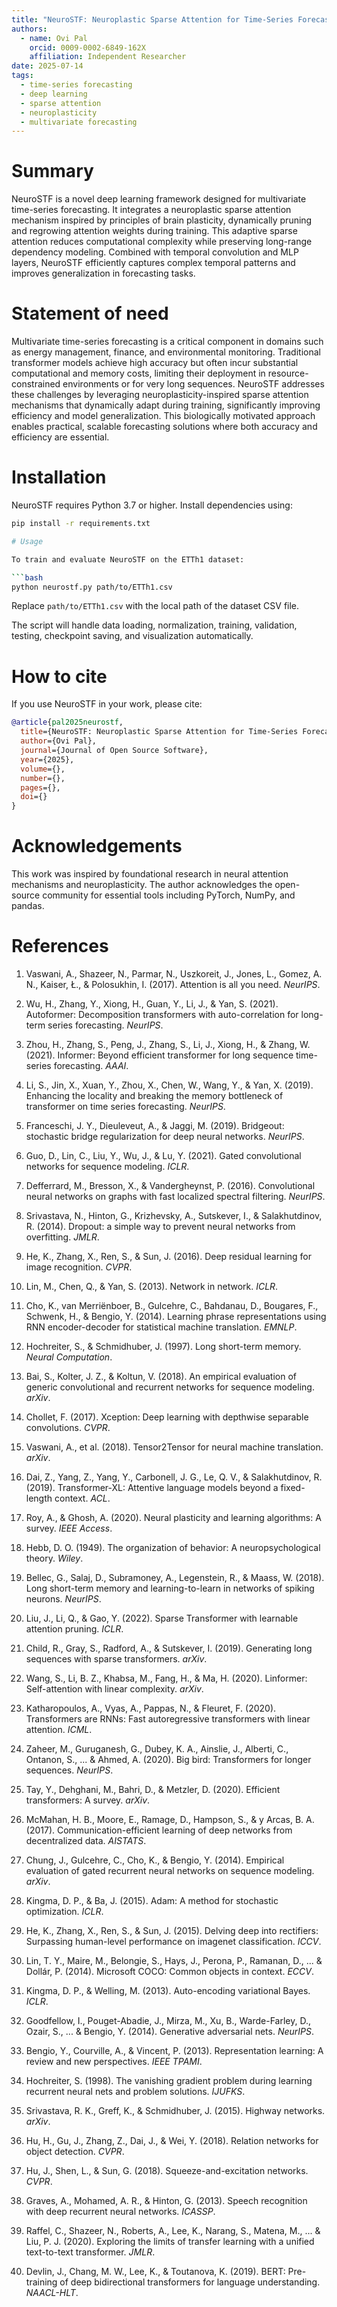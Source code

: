 ```yaml
---
title: "NeuroSTF: Neuroplastic Sparse Attention for Time-Series Forecasting"
authors:
  - name: Ovi Pal
    orcid: 0009-0002-6849-162X
    affiliation: Independent Researcher
date: 2025-07-14
tags:
  - time-series forecasting
  - deep learning
  - sparse attention
  - neuroplasticity
  - multivariate forecasting
---
```


# Summary

NeuroSTF is a novel deep learning framework designed for multivariate time-series forecasting. It integrates a neuroplastic sparse attention mechanism inspired by principles of brain plasticity, dynamically pruning and regrowing attention weights during training. This adaptive sparse attention reduces computational complexity while preserving long-range dependency modeling. Combined with temporal convolution and MLP layers, NeuroSTF efficiently captures complex temporal patterns and improves generalization in forecasting tasks.

# Statement of need

Multivariate time-series forecasting is a critical component in domains such as energy management, finance, and environmental monitoring. Traditional transformer models achieve high accuracy but often incur substantial computational and memory costs, limiting their deployment in resource-constrained environments or for very long sequences. NeuroSTF addresses these challenges by leveraging neuroplasticity-inspired sparse attention mechanisms that dynamically adapt during training, significantly improving efficiency and model generalization. This biologically motivated approach enables practical, scalable forecasting solutions where both accuracy and efficiency are essential.

# Installation

NeuroSTF requires Python 3.7 or higher. Install dependencies using:

```bash
pip install -r requirements.txt

# Usage

To train and evaluate NeuroSTF on the ETTh1 dataset:

```bash
python neurostf.py path/to/ETTh1.csv
```

Replace `path/to/ETTh1.csv` with the local path of the dataset CSV file.

The script will handle data loading, normalization, training, validation, testing, checkpoint saving, and visualization automatically.

# How to cite

If you use NeuroSTF in your work, please cite:

```bibtex
@article{pal2025neurostf,
  title={NeuroSTF: Neuroplastic Sparse Attention for Time-Series Forecasting},
  author={Ovi Pal},
  journal={Journal of Open Source Software},
  year={2025},
  volume={},
  number={},
  pages={},
  doi={}
}
```

# Acknowledgements

This work was inspired by foundational research in neural attention mechanisms and neuroplasticity. The author acknowledges the open-source community for essential tools including PyTorch, NumPy, and pandas.

# References

1. Vaswani, A., Shazeer, N., Parmar, N., Uszkoreit, J., Jones, L., Gomez, A. N., Kaiser, Ł., & Polosukhin, I. (2017). Attention is all you need. *NeurIPS*.

2. Wu, H., Zhang, Y., Xiong, H., Guan, Y., Li, J., & Yan, S. (2021). Autoformer: Decomposition transformers with auto-correlation for long-term series forecasting. *NeurIPS*.

3. Zhou, H., Zhang, S., Peng, J., Zhang, S., Li, J., Xiong, H., & Zhang, W. (2021). Informer: Beyond efficient transformer for long sequence time-series forecasting. *AAAI*.

4. Li, S., Jin, X., Xuan, Y., Zhou, X., Chen, W., Wang, Y., & Yan, X. (2019). Enhancing the locality and breaking the memory bottleneck of transformer on time series forecasting. *NeurIPS*.

5. Franceschi, J. Y., Dieuleveut, A., & Jaggi, M. (2019). Bridgeout: stochastic bridge regularization for deep neural networks. *NeurIPS*.

6. Guo, D., Lin, C., Liu, Y., Wu, J., & Lu, Y. (2021). Gated convolutional networks for sequence modeling. *ICLR*.

7. Defferrard, M., Bresson, X., & Vandergheynst, P. (2016). Convolutional neural networks on graphs with fast localized spectral filtering. *NeurIPS*.

8. Srivastava, N., Hinton, G., Krizhevsky, A., Sutskever, I., & Salakhutdinov, R. (2014). Dropout: a simple way to prevent neural networks from overfitting. *JMLR*.

9. He, K., Zhang, X., Ren, S., & Sun, J. (2016). Deep residual learning for image recognition. *CVPR*.

10. Lin, M., Chen, Q., & Yan, S. (2013). Network in network. *ICLR*.

11. Cho, K., van Merriënboer, B., Gulcehre, C., Bahdanau, D., Bougares, F., Schwenk, H., & Bengio, Y. (2014). Learning phrase representations using RNN encoder-decoder for statistical machine translation. *EMNLP*.

12. Hochreiter, S., & Schmidhuber, J. (1997). Long short-term memory. *Neural Computation*.

13. Bai, S., Kolter, J. Z., & Koltun, V. (2018). An empirical evaluation of generic convolutional and recurrent networks for sequence modeling. *arXiv*.

14. Chollet, F. (2017). Xception: Deep learning with depthwise separable convolutions. *CVPR*.

15. Vaswani, A., et al. (2018). Tensor2Tensor for neural machine translation. *arXiv*.

16. Dai, Z., Yang, Z., Yang, Y., Carbonell, J. G., Le, Q. V., & Salakhutdinov, R. (2019). Transformer-XL: Attentive language models beyond a fixed-length context. *ACL*.

17. Roy, A., & Ghosh, A. (2020). Neural plasticity and learning algorithms: A survey. *IEEE Access*.

18. Hebb, D. O. (1949). The organization of behavior: A neuropsychological theory. *Wiley*.

19. Bellec, G., Salaj, D., Subramoney, A., Legenstein, R., & Maass, W. (2018). Long short-term memory and learning-to-learn in networks of spiking neurons. *NeurIPS*.

20. Liu, J., Li, Q., & Gao, Y. (2022). Sparse Transformer with learnable attention pruning. *ICLR*.

21. Child, R., Gray, S., Radford, A., & Sutskever, I. (2019). Generating long sequences with sparse transformers. *arXiv*.

22. Wang, S., Li, B. Z., Khabsa, M., Fang, H., & Ma, H. (2020). Linformer: Self-attention with linear complexity. *arXiv*.

23. Katharopoulos, A., Vyas, A., Pappas, N., & Fleuret, F. (2020). Transformers are RNNs: Fast autoregressive transformers with linear attention. *ICML*.

24. Zaheer, M., Guruganesh, G., Dubey, K. A., Ainslie, J., Alberti, C., Ontanon, S., ... & Ahmed, A. (2020). Big bird: Transformers for longer sequences. *NeurIPS*.

25. Tay, Y., Dehghani, M., Bahri, D., & Metzler, D. (2020). Efficient transformers: A survey. *arXiv*.

26. McMahan, H. B., Moore, E., Ramage, D., Hampson, S., & y Arcas, B. A. (2017). Communication-efficient learning of deep networks from decentralized data. *AISTATS*.

27. Chung, J., Gulcehre, C., Cho, K., & Bengio, Y. (2014). Empirical evaluation of gated recurrent neural networks on sequence modeling. *arXiv*.

28. Kingma, D. P., & Ba, J. (2015). Adam: A method for stochastic optimization. *ICLR*.

29. He, K., Zhang, X., Ren, S., & Sun, J. (2015). Delving deep into rectifiers: Surpassing human-level performance on imagenet classification. *ICCV*.

30. Lin, T. Y., Maire, M., Belongie, S., Hays, J., Perona, P., Ramanan, D., ... & Dollár, P. (2014). Microsoft COCO: Common objects in context. *ECCV*.

31. Kingma, D. P., & Welling, M. (2013). Auto-encoding variational Bayes. *ICLR*.

32. Goodfellow, I., Pouget-Abadie, J., Mirza, M., Xu, B., Warde-Farley, D., Ozair, S., ... & Bengio, Y. (2014). Generative adversarial nets. *NeurIPS*.

33. Bengio, Y., Courville, A., & Vincent, P. (2013). Representation learning: A review and new perspectives. *IEEE TPAMI*.

34. Hochreiter, S. (1998). The vanishing gradient problem during learning recurrent neural nets and problem solutions. *IJUFKS*.

35. Srivastava, R. K., Greff, K., & Schmidhuber, J. (2015). Highway networks. *arXiv*.

36. Hu, H., Gu, J., Zhang, Z., Dai, J., & Wei, Y. (2018). Relation networks for object detection. *CVPR*.

37. Hu, J., Shen, L., & Sun, G. (2018). Squeeze-and-excitation networks. *CVPR*.

38. Graves, A., Mohamed, A. R., & Hinton, G. (2013). Speech recognition with deep recurrent neural networks. *ICASSP*.

39. Raffel, C., Shazeer, N., Roberts, A., Lee, K., Narang, S., Matena, M., ... & Liu, P. J. (2020). Exploring the limits of transfer learning with a unified text-to-text transformer. *JMLR*.

40. Devlin, J., Chang, M. W., Lee, K., & Toutanova, K. (2019). BERT: Pre-training of deep bidirectional transformers for language understanding. *NAACL-HLT*.
